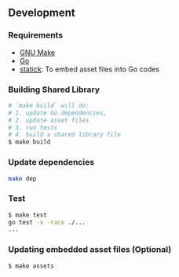 ## Development

### Requirements

- [GNU Make](https://www.gnu.org/software/make/)
- [Go](https://golang.org)
- [statick](https://github.com/rakyll/statik): To embed asset files into Go codes

### Building Shared Library

```sh
# `make build` will do:
# 1. update Go dependencies,
# 2. update asset files
# 3. run tests
# 4. build a shared library file
$ make build
```


### Update dependencies

```sh
make dep
```

### Test

```sh
$ make test
go test -v -race ./...
...
```

### Updating embedded asset files (Optional)

```sh
$ make assets
```
